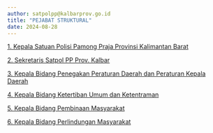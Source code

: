 ```yaml
---
author: satpolpp@kalbarprov.go.id
title: "PEJABAT STRUKTURAL"
date: 2024-08-28
---
```

<p><a href="/images/rX3L4gCUzeoIJsBTiuMR.jpeg">1. Kepala Satuan Polisi Pamong Praja Provinsi Kalimantan Barat</a></p>
<p><a href="/images/lFHReJMbUbagtAXu95WG.png">2. Sekretaris Satpol PP Prov. Kalbar</a></p>
<p><a href="/images/H6mNTTYNU4AM13EM4tT4.png">3. Kepala Bidang Penegakan Peraturan Daerah dan Peraturan Kepala Daerah</a></p>
<p><a href="/images/NkynmSMPb8ge5CXQk7kz.png">4. Kepala Bidang Ketertiban Umum dan Ketentraman</a></p>
<p><a href="/images/tpLxraVeCOcgfDcFYaK5.png">5. Kepala Bidang Pembinaan Masyarakat</a></p>
<p><a href="/images/BMHu1EoD8R5IqbA1IZtV.png">6. Kepala Bidang Perlindungan Masyarakat</a></p>
<p></p>